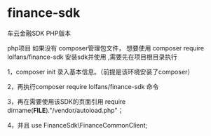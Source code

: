 # finance-sdk
车云金融SDK PHP版本

php项目 如果没有 composer管理包文件， 想要使用 composer require lolfans/finance-sdk 安装sdk并使用 ,需要先在项目根目录执行

1，composer init 录入基本信息。（前提是该环境安装了composer）

2，再执行composer require lolfans/finance-sdk 命令

3，再在需要使用该SDK的页面引用 require dirname(__FILE__)."/vendor/autoload.php"；

4，并且 use FinanceSdk\FinanceCommonClient;

